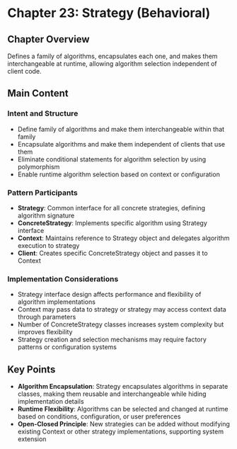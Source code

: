 # Chapter 23: Strategy (Behavioral)

## Chapter Overview
Defines a family of algorithms, encapsulates each one, and makes them interchangeable at runtime, allowing algorithm selection independent of client code.

## Main Content

### Intent and Structure
- Define family of algorithms and make them interchangeable within that family
- Encapsulate algorithms and make them independent of clients that use them
- Eliminate conditional statements for algorithm selection by using polymorphism
- Enable runtime algorithm selection based on context or configuration

### Pattern Participants
- **Strategy**: Common interface for all concrete strategies, defining algorithm signature
- **ConcreteStrategy**: Implements specific algorithm using Strategy interface
- **Context**: Maintains reference to Strategy object and delegates algorithm execution to strategy
- **Client**: Creates specific ConcreteStrategy object and passes it to Context

### Implementation Considerations
- Strategy interface design affects performance and flexibility of algorithm implementations
- Context may pass data to strategy or strategy may access context data through parameters
- Number of ConcreteStrategy classes increases system complexity but improves flexibility
- Strategy creation and selection mechanisms may require factory patterns or configuration systems

## Key Points
- **Algorithm Encapsulation**: Strategy encapsulates algorithms in separate classes, making them reusable and interchangeable while hiding implementation details
- **Runtime Flexibility**: Algorithms can be selected and changed at runtime based on conditions, configuration, or user preferences
- **Open-Closed Principle**: New strategies can be added without modifying existing Context or other strategy implementations, supporting system extension